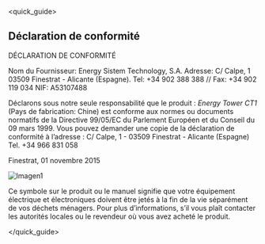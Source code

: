 <quick_guide>
##  Déclaration de conformité

DÉCLARATION DE CONFORMITÉ

Nom du Fournisseur:
Energy Sistem Technology, S.A.
Adresse: C/ Calpe, 1
03509 Finestrat - Alicante (Espagne).
Tel: +34 902 388 388 // Fax: +34 902 119 034
NIF: A53107488

Déclarons sous notre seule responsabilité que le produit : *Energy Tower CT1* (Pays de fabrication: Chine) est conforme aux normes ou documents normatifs de la Directive 99/05/EC du Parlement Européen et du Conseil du 09 mars 1999.
Vous pouvez demander une copie de la déclaration de conformité à l’adresse : C/ Calpe, 1 - 03509 Finestrat - Alicante (Espagne) Tel. +34 966 831 058

Finestrat, 01 novembre 2015

![Imagen1](http://static.energysistem.com/images/manuals/39930/52d42d0e441fc.jpg)

Ce symbole sur le produit ou le manuel signifie que votre
équipement électrique et électroniques doivent être jetés
à la fin de la vie séparément de vos déchets ménagers.
Pour plus d’informations, s’il vous plaît contacter les autorités
locales ou le revendeur où vous avez acheté le
produit.


</quick_guide>
